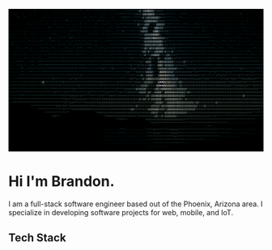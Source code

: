 ![stars](stars.gif)

# Hi I'm Brandon.

I am a full-stack software engineer based out of the Phoenix, Arizona area. I specialize in developing software projects for web, mobile, and IoT.

## Tech Stack

